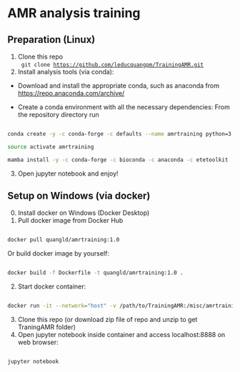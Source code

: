 # AMR analysis training
## Preparation (Linux)
1. Clone this repo <br>
<code> git clone https://github.com/leducquangpm/TrainingAMR.git</code>
2. Install analysis tools (via conda):
- Download and install the appropriate conda, such as anaconda from 
   https://repo.anaconda.com/archive/
   
- Create a conda environment with all the necessary dependencies: From the repository directory run

```bash

conda create -y -c conda-forge -c defaults --name amrtraining python=3.7 mamba

source activate amrtraining

mamba install -y -c conda-forge -c bioconda -c anaconda -c etetoolkit -c defaults  --file requirements.txt

```
3. Open jupyter notebook and enjoy!
## Setup on Windows (via docker)
0. Install docker on Windows (Docker Desktop)
1. Pull docker image from Docker Hub
```bash

docker pull quangld/amrtraining:1.0

```
Or build docker image by yourself:
```bash

docker build -f Dockerfile -t quangld/amrtraining:1.0 .

```
2. Start docker container:
```bash

docker run -it --network="host" -v /path/to/TrainingAMR:/misc/amrtraining -w /misc/amrtraining quangld/amrtraining:1.0

```
3. Clone this repo (or download zip file of repo and unzip to get TraningAMR folder)
4. Open jupyter notebook inside container and access localhost:8888 on web browser:
```bash

jupyter notebook

```

